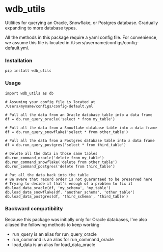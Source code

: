 # wdb_utils
Utilities for querying an Oracle, Snowflake, or Postgres database. Gradually expanding to more database types.

All the methods in this package require a yaml config file. For convenience, we assume this file is located in /Users/username/configs/config-default.yml.

### Installation

```
pip install wdb_utils
```

### Usage

```
import wdb_utils as db

# Assuming your config file is located at /Users/myname/configs/config-default.yml

# Pull all the data from an Oracle database table into a data frame
df = db.run_query_oracle('select * from my_table')

# Pull all the data from a Snowflake database table into a data frame
df = db.run_query_snowflake('select * from other_table')

# Pull all the data from a Postgres database table into a data frame
df = db.run_query_postgres('select * from third_table')

# Delete all the data in those same tables
db.run_command_oracle('delete from my_table')
db.run_command_snowflake('delete from other_table')
db.run_command_postgres('delete from third_table')

# Put all the data back into the table
# Be aware that record order is not guaranteed to be preserved here
# Trying to decide if that's enough of a problem to fix it
db.load_data_oracle(df, 'my_schema', 'my_table')
db.load_data_snowflake(df, 'another_schema', 'other_table')
db.load_data_postgres(df, 'third_schema', 'third_table')
```

### Backward compatibility
Because this package was initially only for Oracle databases, I've also aliased the following methods to keep working:

* run_query is an alias for run_query_oracle
* run_command is an alias for run_command_oracle
* load_data is an alias for load_data_oracle
